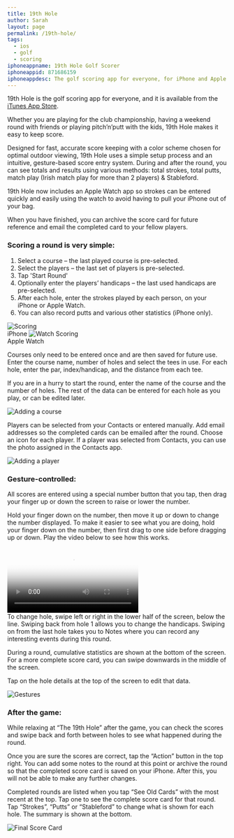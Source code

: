 ```yaml
---
title: 19th Hole
author: Sarah
layout: page
permalink: /19th-hole/
tags:
  - ios
  - golf
  - scoring
iphoneappname: 19th Hole Golf Scorer
iphoneappid: 871686159
iphoneappdesc: The golf scoring app for everyone, for iPhone and Apple Watch.
---
```


19th Hole is the golf scoring app for everyone, and it is available from the <a href="https://itunes.apple.com/us/app/the-19th-hole/id871686159?mt=8&#038;uo=4" target="_blank">iTunes App Store</a>.

Whether you are playing for the club championship, having a weekend round with friends or playing pitch&#8217;n&#8217;putt with the kids, 19th Hole makes it easy to keep score.

Designed for fast, accurate score keeping with a color scheme chosen for optimal outdoor viewing, 19th Hole uses a simple setup process and an intuitive, gesture-based score entry system. During and after the round, you can see totals and results using various methods: total strokes, total putts, match play (Irish match play for more than 2 players) & Stableford.

19th Hole now includes an Apple Watch app so strokes can be entered quickly and easily using the watch to avoid having to pull your iPhone out of your bag.

When you have finished, you can archive the score card for future reference and email the completed card to your fellow players.

### Scoring a round is very simple:

  1. Select a course &#8211; the last played course is pre-selected.
  2. Select the players &#8211; the last set of players is pre-selected.
  2. Tap 'Start Round'
  3. Optionally enter the players&#8217; handicaps &#8211; the last used handicaps are pre-selected.
  4. After each hole, enter the strokes played by each person, on your iPhone or Apple Watch.
  5. You can also record putts and various other statistics (iPhone only).

<img src="/images/19-1_4-500.png" alt="Scoring" />
<br>iPhone

<img title="Watch Scoring" alt="Watch Scoring" src="/images/19thHole-Watch-v3.jpg" />
<br>Apple Watch

Courses only need to be entered once and are then saved for future use.  
Enter the course name, number of holes and select the tees in use. For each hole, enter the par, index/handicap, and the distance from each tee.

If you are in a hurry to start the round, enter the name of the course and the number of holes. The rest of the data can be entered for each hole as you play, or can be edited later.

<img src="/images/19-3_4-500.png" alt="Adding a course" />

Players can be selected from your Contacts or entered manually. Add email addresses so the completed cards can be emailed after the round. Choose an icon for each player. If a player was selected from Contacts, you can use the photo assigned in the Contacts app.

<img src="/images/19-4_4-500.png" alt="Adding a player" />

### Gesture-controlled:

All scores are entered using a special number button that you tap, then drag your finger up or down the screen to raise or lower the number.

Hold your finger down on the number, then move it up or down to change the number displayed. To make it easier to see what you are doing, hold your finger down on the number, then first drag to one side before dragging up or down. Play the video below to see how this works.

<video controls poster="/images/19thHole-scoring-web.png">
  <source src="/images/19thHole-scoring-web.mp4" type="video/mp4">
</video>

<br>
To change hole, swipe left or right in the lower half of the screen, below the line. Swiping back from hole 1 allows you to change the handicaps. Swiping on from the last hole takes you to Notes where you can record any interesting events during this round.

During a round, cumulative statistics are shown at the bottom of the screen.  
For a more complete score card, you can swipe downwards in the middle of the screen.

Tap on the hole details at the top of the screen to edit that data.

<img src="/images/19-5_4-500.png" alt="Gestures" />

### After the game:

While relaxing at &#8220;The 19th Hole&#8221; after the game, you can check the scores and swipe back and forth between holes to see what happened during the round.

Once you are sure the scores are correct, tap the &#8220;Action&#8221; button in the top right. You can add some notes to the round at this point or archive the round so that the completed score card is saved on your iPhone. After this, you will not be able to make any further changes.

Completed rounds are listed when you tap &#8220;See Old Cards&#8221; with the most recent at the top. Tap one to see the complete score card for that round. Tap &#8220;Strokes&#8221;, &#8220;Putts&#8221; or &#8220;Stableford&#8221; to change what is shown for each hole. The summary is shown at the bottom.

<img src="/images/19-2_4-500.png" alt="Final Score Card" />
